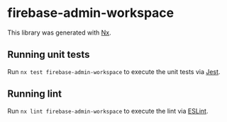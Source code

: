 # firebase-admin-workspace

This library was generated with [Nx](https://nx.dev).

## Running unit tests

Run `nx test firebase-admin-workspace` to execute the unit tests via [Jest](https://jestjs.io).

## Running lint

Run `nx lint firebase-admin-workspace` to execute the lint via [ESLint](https://eslint.org/).
